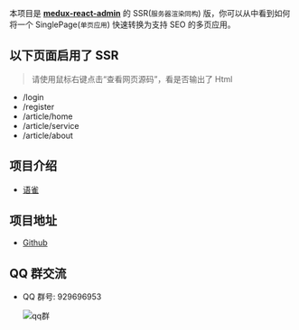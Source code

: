 本项目是 [**medux-react-admin**](https://github.com/wooline/medux-react-admin) 的 SSR(`服务器渲染同构`) 版，你可以从中看到如何将一个 SinglePage(`单页应用`) 快速转换为支持 SEO 的多页应用。

## 以下页面启用了 SSR

> 请使用鼠标右键点击“查看网页源码”，看是否输出了 Html

- /login
- /register
- /article/home
- /article/service
- /article/about

## 项目介绍

- [语雀](https://www.yuque.com/medux/docs/medux-react-ssr)

## 项目地址

- [Github](https://github.com/wooline/medux-react-ssr)

## QQ 群交流

- QQ 群号: 929696953

  ![qq群](/client/imgs/qq.png)
